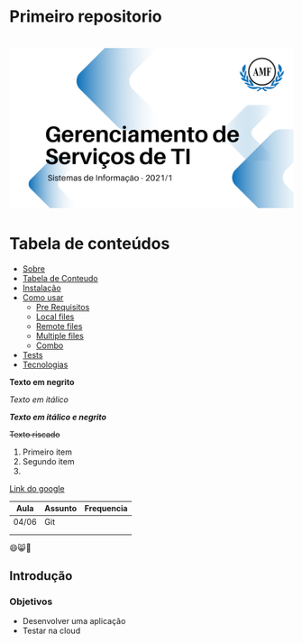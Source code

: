 # Primeiro repositorio


<h1 align="center">
  <img alt="Logo do repositório incluindo o nome da disciplina, logo da AMF e o semestre 2021/1" src="capaGit.png" width="650px">
</h1>

Tabela de conteúdos
=================
<!--ts-->
   * [Sobre](#Sobre)
   * [Tabela de Conteudo](#tabela-de-conteudo)
   * [Instalação](#instalacao)
   * [Como usar](#como-usar)
      * [Pre Requisitos](#pre-requisitos)
      * [Local files](#local-files)
      * [Remote files](#remote-files)
      * [Multiple files](#multiple-files)
      * [Combo](#combo)
   * [Tests](#testes)
   * [Tecnologias](#tecnologias)
<!--te-->


**Texto em negrito**

*Texto em itálico*

***Texto em itálico e negrito***

~~Texto riscado~~ 


1. Primeiro item
2. Segundo item
3.

[Link do google](https://www.google.com)

| Aula  | Assunto | Frequencia |
|-------|---------|------------|
| 04/06 | Git     |            |
|       |         |            |
|       |         |            |

😄😸🐶



## Introdução

### Objetivos

- Desenvolver uma aplicação
- Testar na cloud

